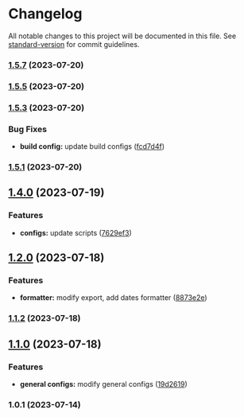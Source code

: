 # Changelog

All notable changes to this project will be documented in this file. See [standard-version](https://github.com/conventional-changelog/standard-version) for commit guidelines.

### [1.5.7](https://github.com/AgustinaNunez/utils/compare/v1.5.5...v1.5.7) (2023-07-20)

### [1.5.5](https://github.com/AgustinaNunez/utils/compare/v1.5.3...v1.5.5) (2023-07-20)

### [1.5.3](https://github.com/AgustinaNunez/utils/compare/v1.5.1...v1.5.3) (2023-07-20)


### Bug Fixes

* **build config:** update build configs ([fcd7d4f](https://github.com/AgustinaNunez/utils/commit/fcd7d4fca351fa4406b2dde6bce3e81dc44851c7))

### [1.5.1](https://github.com/AgustinaNunez/utils/compare/v1.4.0...v1.5.1) (2023-07-20)

## [1.4.0](https://github.com/agustinanunez/utils/compare/v1.2.0...v1.4.0) (2023-07-19)


### Features

* **configs:** update scripts ([7629ef3](https://github.com/agustinanunez/utils/commit/7629ef3f0302f9f059f4a5cda1031d323c1157b4))

## [1.2.0](https://github.com/agustinanunez/utils/compare/v1.1.2...v1.2.0) (2023-07-18)


### Features

* **formatter:** modify export, add dates formatter ([8873e2e](https://github.com/agustinanunez/utils/commit/8873e2eb0b8b8983da95a0258ec407f4c5e8160b))

### [1.1.2](https://github.com/agustinanunez/utils/compare/v1.1.0...v1.1.2) (2023-07-18)

## [1.1.0](https://github.com/agustinanunez/utils/compare/v1.0.1...v1.1.0) (2023-07-18)


### Features

* **general configs:** modify general configs ([19d2619](https://github.com/agustinanunez/utils/commit/19d2619973e3713fb9e5894dd92b6c65805cde2d))

### 1.0.1 (2023-07-14)
